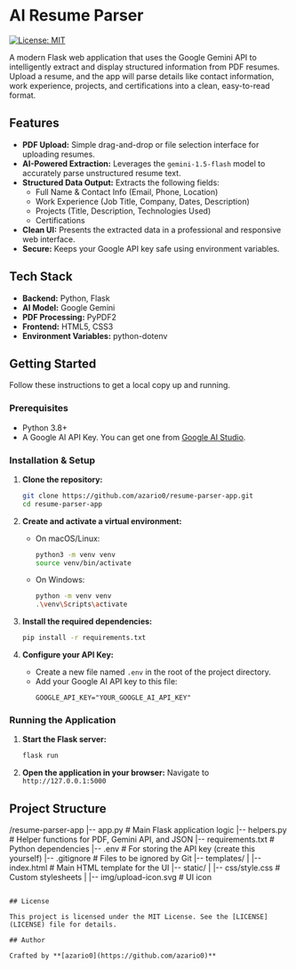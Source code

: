 # AI Resume Parser

[![License: MIT](https://img.shields.io/badge/License-MIT-yellow.svg)](https://opensource.org/licenses/MIT)

A modern Flask web application that uses the Google Gemini API to intelligently extract and display structured information from PDF resumes. Upload a resume, and the app will parse details like contact information, work experience, projects, and certifications into a clean, easy-to-read format.

## Features

-   **PDF Upload:** Simple drag-and-drop or file selection interface for uploading resumes.
-   **AI-Powered Extraction:** Leverages the `gemini-1.5-flash` model to accurately parse unstructured resume text.
-   **Structured Data Output:** Extracts the following fields:
    -   Full Name & Contact Info (Email, Phone, Location)
    -   Work Experience (Job Title, Company, Dates, Description)
    -   Projects (Title, Description, Technologies Used)
    -   Certifications
-   **Clean UI:** Presents the extracted data in a professional and responsive web interface.
-   **Secure:** Keeps your Google API key safe using environment variables.

## Tech Stack

-   **Backend:** Python, Flask
-   **AI Model:** Google Gemini
-   **PDF Processing:** PyPDF2
-   **Frontend:** HTML5, CSS3
-   **Environment Variables:** python-dotenv

## Getting Started

Follow these instructions to get a local copy up and running.

### Prerequisites

-   Python 3.8+
-   A Google AI API Key. You can get one from [Google AI Studio](https://aistudio.google.com/app/apikey).

### Installation & Setup

1.  **Clone the repository:**
    ```sh
    git clone https://github.com/azario0/resume-parser-app.git
    cd resume-parser-app
    ```

2.  **Create and activate a virtual environment:**
    -   On macOS/Linux:
        ```sh
        python3 -m venv venv
        source venv/bin/activate
        ```
    -   On Windows:
        ```sh
        python -m venv venv
        .\venv\Scripts\activate
        ```

3.  **Install the required dependencies:**
    ```sh
    pip install -r requirements.txt
    ```

4.  **Configure your API Key:**
    -   Create a new file named `.env` in the root of the project directory.
    -   Add your Google AI API key to this file:
        ```
        GOOGLE_API_KEY="YOUR_GOOGLE_AI_API_KEY"
        ```


### Running the Application

1.  **Start the Flask server:**
    ```sh
    flask run
    ```

2.  **Open the application in your browser:**
    Navigate to `http://127.0.0.1:5000`

## Project Structure

/resume-parser-app
|-- app.py                    # Main Flask application logic
|-- helpers.py                # Helper functions for PDF, Gemini API, and JSON
|-- requirements.txt          # Python dependencies
|-- .env                      # For storing the API key (create this yourself)
|-- .gitignore                # Files to be ignored by Git
|-- templates/
|   |-- index.html            # Main HTML template for the UI
|-- static/
|   |-- css/style.css         # Custom stylesheets
|   |-- img/upload-icon.svg   # UI icon
```

## License

This project is licensed under the MIT License. See the [LICENSE](LICENSE) file for details.

## Author

Crafted by **[azario0](https://github.com/azario0)**